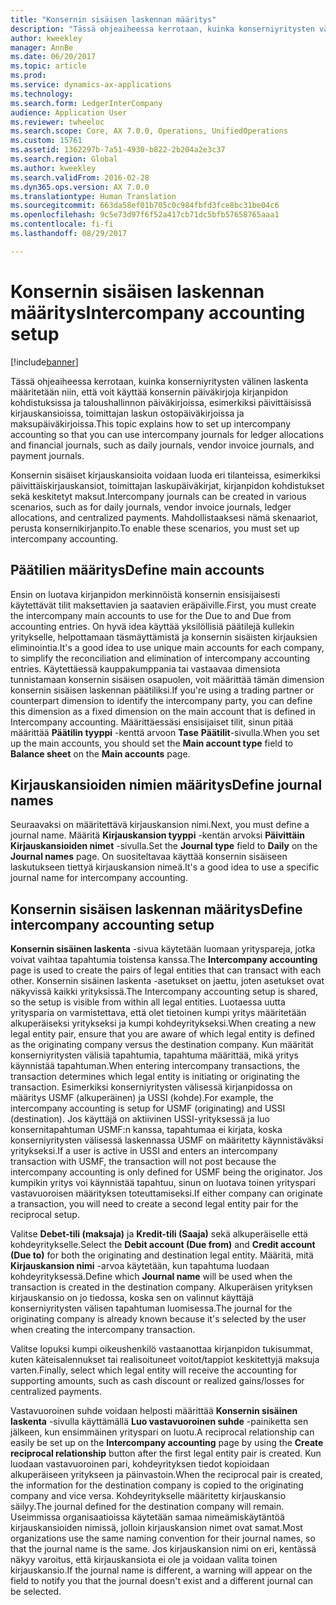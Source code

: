```yaml
---
title: "Konsernin sisäisen laskennan määritys"
description: "Tässä ohjeaiheessa kerrotaan, kuinka konserniyritysten välinen laskenta määritetään niin, että voit käyttää konsernin päiväkirjoja kirjanpidon kohdistuksissa ja taloushallinnon päiväkirjoissa, esimerkiksi päivittäisissä kirjauskansioissa, toimittajan laskun ostopäiväkirjoissa ja maksupäiväkirjoissa."
author: kweekley
manager: AnnBe
ms.date: 06/20/2017
ms.topic: article
ms.prod: 
ms.service: dynamics-ax-applications
ms.technology: 
ms.search.form: LedgerInterCompany
audience: Application User
ms.reviewer: twheeloc
ms.search.scope: Core, AX 7.0.0, Operations, UnifiedOperations
ms.custom: 15761
ms.assetid: 1362297b-7a51-4930-b822-2b204a2e3c37
ms.search.region: Global
ms.author: kweekley
ms.search.validFrom: 2016-02-28
ms.dyn365.ops.version: AX 7.0.0
ms.translationtype: Human Translation
ms.sourcegitcommit: 663da58ef01b705c0c984fbfd3fce8bc31be04c6
ms.openlocfilehash: 9c5e73d97f6f52a417cb71dc5bfb57658765aaa1
ms.contentlocale: fi-fi
ms.lasthandoff: 08/29/2017

---
```


# <a name="intercompany-accounting-setup"></a><span data-ttu-id="da608-103">Konsernin sisäisen laskennan määritys</span><span class="sxs-lookup"><span data-stu-id="da608-103">Intercompany accounting setup</span></span>

[!include[banner](../includes/banner.md)]


<span data-ttu-id="da608-104">Tässä ohjeaiheessa kerrotaan, kuinka konserniyritysten välinen laskenta määritetään niin, että voit käyttää konsernin päiväkirjoja kirjanpidon kohdistuksissa ja taloushallinnon päiväkirjoissa, esimerkiksi päivittäisissä kirjauskansioissa, toimittajan laskun ostopäiväkirjoissa ja maksupäiväkirjoissa.</span><span class="sxs-lookup"><span data-stu-id="da608-104">This topic explains how to set up intercompany accounting so that you can use intercompany journals for ledger allocations and financial journals, such as daily journals, vendor invoice journals, and payment journals.</span></span>

<span data-ttu-id="da608-105">Konsernin sisäiset kirjauskansioita voidaan luoda eri tilanteissa, esimerkiksi päivittäiskirjauskansiot, toimittajan laskupäiväkirjat, kirjanpidon kohdistukset sekä keskitetyt maksut.</span><span class="sxs-lookup"><span data-stu-id="da608-105">Intercompany journals can be created in various scenarios, such as for daily journals, vendor invoice journals, ledger allocations, and centralized payments.</span></span> <span data-ttu-id="da608-106">Mahdollistaaksesi nämä skenaariot, perusta konsernikirjanpito.</span><span class="sxs-lookup"><span data-stu-id="da608-106">To enable these scenarios, you must set up intercompany accounting.</span></span>

## <a name="define-main-accounts"></a><span data-ttu-id="da608-107">Päätilien määritys</span><span class="sxs-lookup"><span data-stu-id="da608-107">Define main accounts</span></span>
<span data-ttu-id="da608-108">Ensin on luotava kirjanpidon merkinnöistä konsernin ensisijaisesti käytettävät tilit maksettavien ja saatavien eräpäiville.</span><span class="sxs-lookup"><span data-stu-id="da608-108">First, you must create the intercompany main accounts to use for the Due to and Due from accounting entries.</span></span> <span data-ttu-id="da608-109">On hyvä idea käyttää yksilöllisiä päätilejä kullekin yritykselle, helpottamaan täsmäyttämistä ja konsernin sisäisten kirjauksien eliminointia.</span><span class="sxs-lookup"><span data-stu-id="da608-109">It's a good idea to use unique main accounts for each company, to simplify the reconciliation and elimination of intercompany accounting entries.</span></span> <span data-ttu-id="da608-110">Käytettäessä kauppakumppania tai vastaavaa dimensiota tunnistamaan konsernin sisäisen osapuolen, voit määrittää tämän dimension konsernin sisäisen laskennan päätiliksi.</span><span class="sxs-lookup"><span data-stu-id="da608-110">If you're using a trading partner or counterpart dimension to identify the intercompany party, you can define this dimension as a fixed dimension on the main account that is defined in Intercompany accounting.</span></span> <span data-ttu-id="da608-111">Määrittäessäsi ensisijaiset tilit, sinun pitää määrittää **Päätilin tyyppi** -kenttä arvoon **Tase** **Päätilit**-sivulla.</span><span class="sxs-lookup"><span data-stu-id="da608-111">When you set up the main accounts, you should set the **Main account type** field to **Balance sheet** on the **Main accounts** page.</span></span>

## <a name="define-journal-names"></a><span data-ttu-id="da608-112">Kirjauskansioiden nimien määritys</span><span class="sxs-lookup"><span data-stu-id="da608-112">Define journal names</span></span>
<span data-ttu-id="da608-113">Seuraavaksi on määritettävä kirjauskansion nimi.</span><span class="sxs-lookup"><span data-stu-id="da608-113">Next, you must define a journal name.</span></span> <span data-ttu-id="da608-114">Määritä **Kirjauskansion tyyppi** -kentän arvoksi **Päivittäin** **Kirjauskansioiden nimet** -sivulla.</span><span class="sxs-lookup"><span data-stu-id="da608-114">Set the **Journal type** field to **Daily** on the **Journal names** page.</span></span> <span data-ttu-id="da608-115">On suositeltavaa käyttää konsernin sisäiseen laskutukseen tiettyä kirjauskansion nimeä.</span><span class="sxs-lookup"><span data-stu-id="da608-115">It's a good idea to use a specific journal name for intercompany accounting.</span></span>

## <a name="define-intercompany-accounting-setup"></a><span data-ttu-id="da608-116">Konsernin sisäisen laskennan määritys</span><span class="sxs-lookup"><span data-stu-id="da608-116">Define intercompany accounting setup</span></span>
<span data-ttu-id="da608-117">**Konsernin sisäinen laskenta** -sivua käytetään luomaan yrityspareja, jotka voivat vaihtaa tapahtumia toistensa kanssa.</span><span class="sxs-lookup"><span data-stu-id="da608-117">The **Intercompany accounting** page is used to create the pairs of legal entities that can transact with each other.</span></span> <span data-ttu-id="da608-118">Konsernin sisäinen laskenta -asetukset on jaettu, joten asetukset ovat näkyvissä kaikki yrityksissä.</span><span class="sxs-lookup"><span data-stu-id="da608-118">The Intercompany accounting setup is shared, so the setup is visible from within all legal entities.</span></span> <span data-ttu-id="da608-119">Luotaessa uutta yritysparia on varmistettava, että olet tietoinen kumpi yritys määritetään alkuperäiseksi yritykseksi ja kumpi kohdeyritykseksi.</span><span class="sxs-lookup"><span data-stu-id="da608-119">When creating a new legal entity pair, ensure that you are aware of which legal entity is defined as the originating company versus the destination company.</span></span> <span data-ttu-id="da608-120">Kun määrität konserniyritysten välisiä tapahtumia, tapahtuma määrittää, mikä yritys käynnistää tapahtuman.</span><span class="sxs-lookup"><span data-stu-id="da608-120">When entering intercompany transactions, the transaction determines which legal entity is initiating or originating the transaction.</span></span> <span data-ttu-id="da608-121">Esimerkiksi konserniyritysten välisessä kirjanpidossa on määritys USMF (alkuperäinen) ja USSI (kohde).</span><span class="sxs-lookup"><span data-stu-id="da608-121">For example, the intercompany accounting is setup for USMF (originating) and USSI (destination).</span></span> <span data-ttu-id="da608-122">Jos käyttäjä on aktiivinen USSI-yrityksessä ja luo konsernitapahtuman USMF:n kanssa, tapahtumaa ei kirjata, koska konserniyritysten välisessä laskennassa USMF on määritetty käynnistäväksi yritykseksi.</span><span class="sxs-lookup"><span data-stu-id="da608-122">If a user is active in USSI and enters an intercompany transaction with USMF, the transaction will not post because the intercompany accounting is only defined for USMF being the originator.</span></span> <span data-ttu-id="da608-123">Jos kumpikin yritys voi käynnistää tapahtuu, sinun on luotava toinen yrityspari vastavuoroisen määrityksen toteuttamiseksi.</span><span class="sxs-lookup"><span data-stu-id="da608-123">If either company can originate a transaction, you will need to create a second legal entity pair for the reciprocal setup.</span></span> 

<span data-ttu-id="da608-124">Valitse **Debet-tili (maksaja)** ja **Kredit-tili (Saaja)** sekä alkuperäiselle että kohdeyritykselle.</span><span class="sxs-lookup"><span data-stu-id="da608-124">Select the **Debit account (Due from)** and **Credit account (Due to)** for both the originating and destination legal entity.</span></span> <span data-ttu-id="da608-125">Määritä, mitä **Kirjauskansion nimi** -arvoa käytetään, kun tapahtuma luodaan kohdeyrityksessä.</span><span class="sxs-lookup"><span data-stu-id="da608-125">Define which **Journal name** will be used when the transaction is created in the destination company.</span></span> <span data-ttu-id="da608-126">Alkuperäisen yrityksen kirjauskansio on jo tiedossa, koska sen on valinnut käyttäjä konserniyritysten välisen tapahtuman luomisessa.</span><span class="sxs-lookup"><span data-stu-id="da608-126">The journal for the originating company is already known because it's selected by the user when creating the intercompany transaction.</span></span> 

<span data-ttu-id="da608-127">Valitse lopuksi kumpi oikeushenkilö vastaanottaa kirjanpidon tukisummat, kuten käteisalennukset tai realisoituneet voitot/tappiot keskitettyjä maksuja varten.</span><span class="sxs-lookup"><span data-stu-id="da608-127">Finally, select which legal entity will receive the accounting for supporting amounts, such as cash discount or realized gains/losses for centralized payments.</span></span> 

<span data-ttu-id="da608-128">Vastavuoroinen suhde voidaan helposti määrittää **Konsernin sisäinen laskenta** -sivulla käyttämällä **Luo vastavuoroinen suhde** -painiketta sen jälkeen, kun ensimmäinen yrityspari on luotu.</span><span class="sxs-lookup"><span data-stu-id="da608-128">A reciprocal relationship can easily be set up on the **Intercompany accounting** page by using the **Create reciprocal relationship** button after the first legal entity pair is created.</span></span> <span data-ttu-id="da608-129">Kun luodaan vastavuoroinen pari, kohdeyrityksen tiedot kopioidaan alkuperäiseen yritykseen ja päinvastoin.</span><span class="sxs-lookup"><span data-stu-id="da608-129">When the reciprocal pair is created, the information for the destination company is copied to the originating company and vice versa.</span></span> <span data-ttu-id="da608-130">Kohdeyritykselle määritetty kirjauskansio säilyy.</span><span class="sxs-lookup"><span data-stu-id="da608-130">The journal defined for the destination company will remain.</span></span> <span data-ttu-id="da608-131">Useimmissa organisaatioissa käytetään samaa nimeämiskäytäntöä kirjauskansioiden nimissä, jolloin kirjauskansion nimet ovat samat.</span><span class="sxs-lookup"><span data-stu-id="da608-131">Most organizations use the same naming convention for their journal names, so that the journal name is the same.</span></span> <span data-ttu-id="da608-132">Jos kirjauskansion nimi on eri, kentässä näkyy varoitus, että kirjauskansiota ei ole ja voidaan valita toinen kirjauskansio.</span><span class="sxs-lookup"><span data-stu-id="da608-132">If the journal name is different, a warning will appear on the field to notify you that the journal doesn't exist and a different journal can be selected.</span></span>




